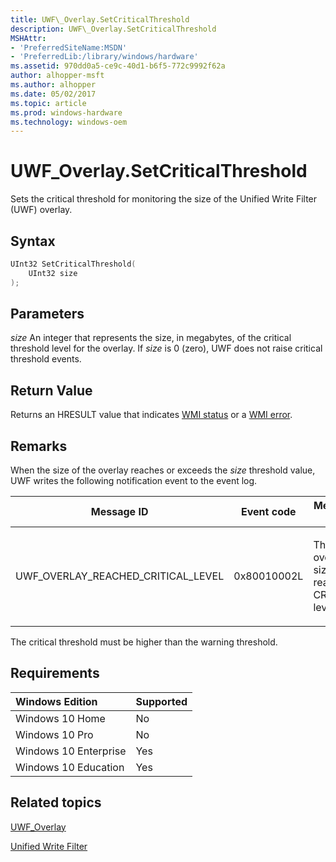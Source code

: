 ```yaml
---
title: UWF\_Overlay.SetCriticalThreshold
description: UWF\_Overlay.SetCriticalThreshold
MSHAttr:
- 'PreferredSiteName:MSDN'
- 'PreferredLib:/library/windows/hardware'
ms.assetid: 970dd0a5-ce9c-40d1-b6f5-772c9992f62a
author: alhopper-msft
ms.author: alhopper
ms.date: 05/02/2017
ms.topic: article
ms.prod: windows-hardware
ms.technology: windows-oem
---
```

# UWF\_Overlay.SetCriticalThreshold

Sets the critical threshold for monitoring the size of the Unified Write Filter (UWF) overlay.

## Syntax

```powershell
UInt32 SetCriticalThreshold(
    UInt32 size
);
```

## Parameters

<a href="" id="size"></a>*size*
An integer that represents the size, in megabytes, of the critical threshold level for the overlay. If *size* is 0 (zero), UWF does not raise critical threshold events.

## Return Value

Returns an HRESULT value that indicates [WMI status](http://go.microsoft.com/fwlink/p/?LinkID=208318) or a [WMI error](http://go.microsoft.com/fwlink/p/?LinkID=208317).

## Remarks

When the size of the overlay reaches or exceeds the *size* threshold value, UWF writes the following notification event to the event log.

<table>
<colgroup>
<col width="33%" />
<col width="33%" />
<col width="33%" />
</colgroup>
<thead>
<tr class="header">
<th>Message ID</th>
<th>Event code</th>
<th>Message text</th>
</tr>
</thead>
<tbody>
<tr class="odd">
<td><p>UWF_OVERLAY_REACHED_CRITICAL_LEVEL</p></td>
<td><p>0x80010002L</p></td>
<td><p>The UWF overlay size has reached CRITICAL level.</p></td>
</tr>
</tbody>
</table>

The critical threshold must be higher than the warning threshold.

## Requirements

| Windows Edition       | Supported |
|:----------------------|:----------|
| Windows 10 Home       | No        |
| Windows 10 Pro        | No        |
| Windows 10 Enterprise | Yes       |
| Windows 10 Education  | Yes       |

## Related topics

[UWF\_Overlay](uwf-overlay.md)

[Unified Write Filter](unified-write-filter.md)
